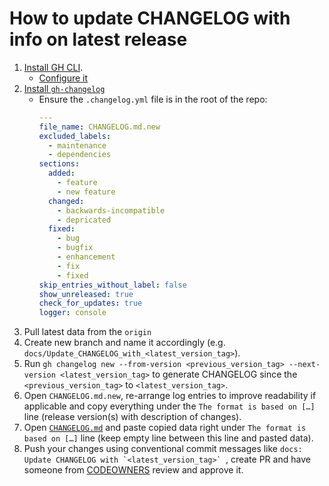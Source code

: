 # How to update CHANGELOG with info on latest release

1. [Install GH CLI](https://github.com/cli/cli?tab=readme-ov-file#installation).
   * [Configure it](https://cli.github.com/manual/#configuration)
1. [Install `gh-changelog`](https://github.com/chelnak/gh-changelog?tab=readme-ov-file#installation-and-usage)
   * Ensure the `.changelog.yml` file is in the root of the repo:
     ```yaml
     ---
     file_name: CHANGELOG.md.new
     excluded_labels:
       - maintenance
       - dependencies
     sections:
       added:
         - feature
         - new feature
       changed:
         - backwards-incompatible
         - depricated
       fixed:
         - bug
         - bugfix
         - enhancement
         - fix
         - fixed
     skip_entries_without_label: false
     show_unreleased: true
     check_for_updates: true
     logger: console
     ```
1. Pull latest data from the `origin`
1. Create new branch and name it accordingly (e.g. `docs/Update_CHANGELOG_with_<latest_version_tag>`).
1. Run `gh changelog new --from-version <previous_version_tag> --next-version <latest_version_tag>` to generate CHANGELOG since the `<previous_version_tag>` to `<latest_version_tag>`.
1. Open `CHANGELOG.md.new`, re-arrange log entries to improve readability if applicable and copy everything under the `The format is based on […]` line (release version(s) with description of changes).
1. Open [`CHANGELOG.md`](CHANGELOG.md) and paste copied data right under `The format is based on […]` line (keep empty line between this line and pasted data).
1. Push your changes using conventional commit messages like ``docs: Update CHANGELOG with `<latest_version_tag>` ``, create PR and have someone from [CODEOWNERS](.github/CODEOWNERS) review and approve it.
